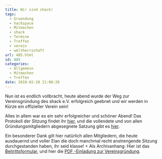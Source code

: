 ```yaml
---
title: Wir sind shack!
tags:
  - Gruendung
  - hackspace
  - Mitmachen
  - shack
  - Termine
  - Treffen
  - verein
  - weltherrschaft
url: 485.html
id: 485
categories:
  - Allgemein
  - Mitmachen
  - Treffen
date: 2010-02-20 21:00:20
---
```


Nun ist es endlich vollbracht, heute abend wurde der Weg zur Vereinsgründung des shack e.V. erfolgreich geebnet und wir werden in Kürze ein offizieller Verein sein!

Alles in allem war es ein sehr erfolgreicher und schöner Abend! Das Protokoll der Sitzung findet ihr [hier](  https://blog.shackspace.de/wp-content/uploads/2010/02/N4Cy7npP9P-latest.pdf "hier"), und die vollendete und von allen Gründungsmitgliedern abgesegnete Satzung gibt es [hier](https://blog.shackspace.de/wp-content/uploads/2010/02/Satzung.pdf "hier").

Ein besonderer Dank gilt hier natürlich allen Mitgliedern, die heute ausdauernd und voller Elan die doch manchmal recht anstrengende Sitzung durchgestanden haben, ihr seid klasse!
+
Als Archivanhang: 
Hier  ist das [Beitrittsformular](https://blog.shackspace.de/wp-content/uploads/2010/03/shack_Beitrittsformular.pdf), 
und hier die [PDF -Einladung zur Vereinsgründung</strong>](https://blog.shackspace.de/wp-content/uploads/2010/02/SHACKgruendung20feb2010.pdf).